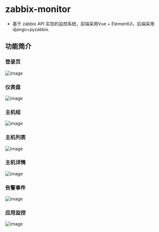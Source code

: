 # zabbix-monitor
- 基于 zabbix API 实现的监控系统，前端采用Vue + ElementUI，后端采用django+pyzabbix.

## 功能简介

### 登录页
![image](https://github.com/huangll99/zabbix-monitor/blob/master/pic/pic/login.png)

### 仪表盘
![image](https://github.com/huangll99/zabbix-monitor/blob/master/pic/pic/dashboard.png)


### 主机组
![image](https://github.com/huangll99/zabbix-monitor/blob/master/pic/pic/group.png)

### 主机列表
![image](https://github.com/huangll99/zabbix-monitor/blob/master/pic/pic/host.png)

### 主机详情
![image]()

### 告警事件
![image](https://github.com/huangll99/zabbix-monitor/blob/master/pic/pic/event.png)

### 应用监控
![image](https://github.com/huangll99/zabbix-monitor/blob/master/pic/pic/apache.png)

